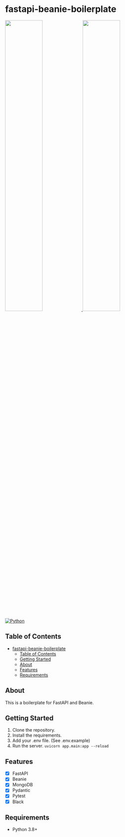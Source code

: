 # fastapi-beanie-boilerplate

<p>
<a href="https://fastapi.tiangolo.com/" target="_blank">
<img src="https://fastapi.tiangolo.com/img/logo-margin/logo-teal.png" width="49%"/>
</a>
<a href="https://beanie-odm.dev/" target="_blank">
<img src="https://raw.githubusercontent.com/roman-right/beanie/main/assets/logo/white_bg.svg" width="49%"/>
</a>

</p>

[![Python](https://img.shields.io/badge/python-3.8+-blue.svg)](https://www.python.org/downloads/release/python-380/)

## Table of Contents
- [fastapi-beanie-boilerplate](#fastapi-beanie-boilerplate)
  - [Table of Contents](#table-of-contents)
  - [Getting Started](#getting-started)
  - [About](#about)
  - [Features](#features)
  - [Requirements](#requirements)

## About
This is a boilerplate for FastAPI and Beanie.

## Getting Started
1. Clone the repository.
2. Install the requirements.
3. Add your .env file. (See .env.example)
4. Run the server. `uvicorn app.main:app --reload`

## Features
- [x] FastAPI
- [x] Beanie
- [x] MongoDB
- [x] Pydantic
- [x] Pytest
- [x] Black

## Requirements
- Python 3.8+

